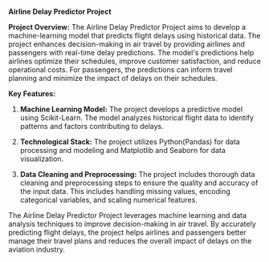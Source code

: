 **Airline Delay Predictor Project**

**Project Overview:**
The Airline Delay Predictor Project aims to develop a machine-learning model that predicts flight delays using historical data. The project enhances decision-making in air travel by providing airlines and passengers with real-time delay predictions. The model's predictions help airlines optimize their schedules, improve customer satisfaction, and reduce operational costs. For passengers, the predictions can inform travel planning and minimize the impact of delays on their schedules.

**Key Features:**
1. **Machine Learning Model:** The project develops a predictive model using Scikit-Learn. The model analyzes historical flight data to identify patterns and factors contributing to delays.
   
2. **Technological Stack:** The project utilizes Python(Pandas) for data processing and modeling and Matplotlib and Seaborn for data visualization.

3. **Data Cleaning and Preprocessing:** The project includes thorough data cleaning and preprocessing steps to ensure the quality and accuracy of the input data. This includes handling missing values, encoding categorical variables, and scaling numerical features.

The Airline Delay Predictor Project leverages machine learning and data analysis techniques to improve decision-making in air travel. By accurately predicting flight delays, the project helps airlines and passengers better manage their travel plans and reduces the overall impact of delays on the aviation industry.
